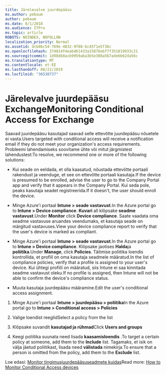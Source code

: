 ```yaml
---
title: Järelevalve juurdepääsu
ms.author: pebaum
author: pebaum
ms.date: 8/1/2018
ms.audience: ITPro
ms.topic: article
ROBOTS: NOINDEX, NOFOLLOW
localization_priority: Normal
ms.assetid: dcb86c54-769e-4832-9f88-bc45f1e5f36c
ms.openlocfilehash: 374814f4eabd61433a15876ebf7f351819933c21
ms.sourcegitcommit: 1d98db8acb9959aba3b5e308a567ade6b62da56c
ms.translationtype: MT
ms.contentlocale: et-EE
ms.lasthandoff: 08/22/2019
ms.locfileid: "36538737"
---
```

# <a name="monitoring-conditional-access-for-exchange"></a><span data-ttu-id="6b773-102">Järelevalve juurdepääsu Exchange</span><span class="sxs-lookup"><span data-stu-id="6b773-102">Monitoring Conditional Access for Exchange</span></span>

<span data-ttu-id="6b773-103">Saavad juurdepääsu kasutajad saavad selle ettevõtte juurdepääsu nõuetele ei vasta.</span><span class="sxs-lookup"><span data-stu-id="6b773-103">Users targeted with conditional access will receive a notification email if they do not meet your organization's access requirements.</span></span> <span data-ttu-id="6b773-104">Probleemi lahendamiseks soovitame ühte või mitut järgmistest lahendustest:</span><span class="sxs-lookup"><span data-stu-id="6b773-104">To resolve, we recommend one or more of the following solutions:</span></span>
  
- <span data-ttu-id="6b773-105">Kui seade on eeldada, et olla kaasatud, nõustada ettevõtte portaali rakendust ja veenduge, et see on ettevõtte portaali kasutaja.</span><span class="sxs-lookup"><span data-stu-id="6b773-105">If the device is presumed to be enrolled, advise the user to go to the Company Portal app and verify that it appears in the Company Portal.</span></span> <span data-ttu-id="6b773-106">Kui seda pole, peaks kasutaja seadet registreerida.</span><span class="sxs-lookup"><span data-stu-id="6b773-106">If it doesn't, the user should enroll the device.</span></span>
    
- <span data-ttu-id="6b773-107">Minge Azure'i portaal **Intune \> seade vastavust**.</span><span class="sxs-lookup"><span data-stu-id="6b773-107">In the Azure portal go to **Intune \> Device compliance**.</span></span> <span data-ttu-id="6b773-108">**Kuvari** all klõpsake **seadme vastavust**.</span><span class="sxs-lookup"><span data-stu-id="6b773-108">Under **Monitor** click **Device compliance**.</span></span> <span data-ttu-id="6b773-109">Saate vaadata oma seadme vastavuse aruandes veendumaks, et kasutaja seade on märgitud vastavuses.</span><span class="sxs-lookup"><span data-stu-id="6b773-109">View your device compliance report to verify that the user's device is marked as compliant.</span></span> 
    
- <span data-ttu-id="6b773-110">Minge Azure'i portaal **Intune \> seade vastavust**.</span><span class="sxs-lookup"><span data-stu-id="6b773-110">In the Azure portal go to **Intune \> Device compliance**.</span></span> <span data-ttu-id="6b773-111">Klõpsake jaotises **Halda**ja **poliitika**.</span><span class="sxs-lookup"><span data-stu-id="6b773-111">Under **Manage**, click **Policies**.</span></span> <span data-ttu-id="6b773-112">Täitmise poliitika loendis kontrollida, et profiil on oma kasutaja seadmele määratud.</span><span class="sxs-lookup"><span data-stu-id="6b773-112">In the list of compliance policies, verify that a profile is assigned to your user's device.</span></span> <span data-ttu-id="6b773-113">Kui ühtegi profiili on määratud, siis Intune ei saa kinnitada seadme vastavust oleku.</span><span class="sxs-lookup"><span data-stu-id="6b773-113">If no profile is assigned, then Intune will not be able to confirm the device's compliance status.</span></span> 
    
- <span data-ttu-id="6b773-114">Muuta kasutaja juurdepääsu määramine.</span><span class="sxs-lookup"><span data-stu-id="6b773-114">Edit the user's conditional access assignment.</span></span>
    
1. <span data-ttu-id="6b773-115">Minge Azure'i portaal **Intune \> juurdepääsu \> poliitika**</span><span class="sxs-lookup"><span data-stu-id="6b773-115">In the Azure portal go to **Intune \> Conditional access \> Policies**</span></span>
    
2. <span data-ttu-id="6b773-116">Valige loendist reeglid</span><span class="sxs-lookup"><span data-stu-id="6b773-116">Select a policy from the list</span></span>
    
3. <span data-ttu-id="6b773-117">Klõpsake suvandit **kasutajad ja rühmad**</span><span class="sxs-lookup"><span data-stu-id="6b773-117">Click **Users and groups**</span></span>
    
4. <span data-ttu-id="6b773-118">Keegi poliitika suunata need lisada **kaasamisloendis** .</span><span class="sxs-lookup"><span data-stu-id="6b773-118">To target a certain policy at someone, add them to the **Include** list.</span></span> <span data-ttu-id="6b773-119">Tagamaks, et isik on välja jäetud poliitikast, lisada need **välistada** nimekirja.</span><span class="sxs-lookup"><span data-stu-id="6b773-119">To ensure that a person is omitted from the policy, add them to the **Exclude** list.</span></span> 
    
<span data-ttu-id="6b773-120">Loe edasi: [Monitor tingimusjuurdepääsuseadmete kuidas](https://docs.microsoft.com/intune/conditional-access-exchange-monitor)</span><span class="sxs-lookup"><span data-stu-id="6b773-120">Read more: [How to Monitor Conditional Access devices](https://docs.microsoft.com/intune/conditional-access-exchange-monitor)</span></span>
  

